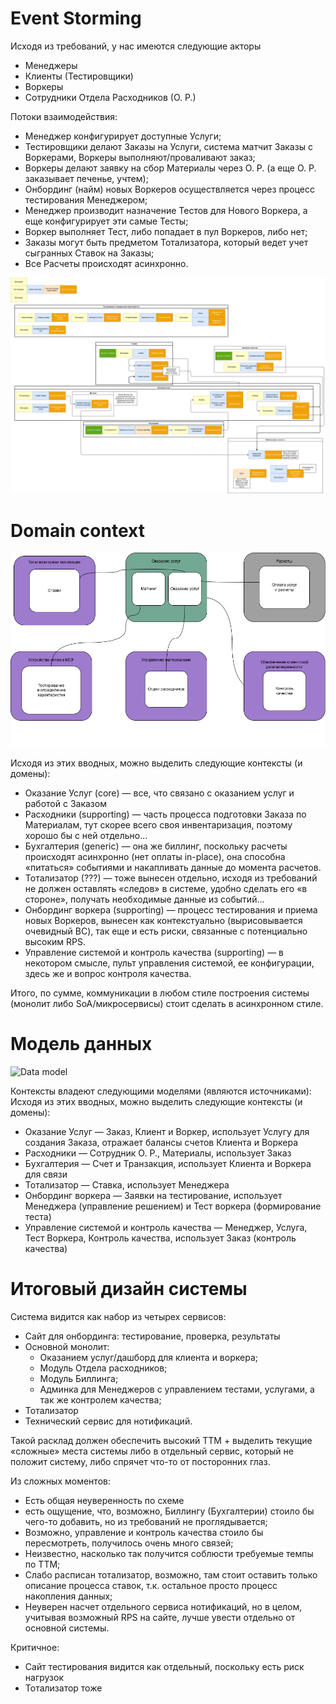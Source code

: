 # Event Storming

Исходя из требований, у нас имеются следующие акторы
- Менеджеры
- Клиенты (Тестировщики)
- Воркеры
- Сотрудники Отдела Расходников (О. Р.)

Потоки взаимодействия:
- Менеджер конфигурирует доступные Услуги;
- Тестировщики делают Заказы на Услуги, система матчит Заказы с Воркерами, Воркеры выполняют/проваливают заказ;
- Воркеры делают заявку на сбор Материалы через О. Р. (а еще О. Р. заказывает печенье, учтем);
- Онбординг (найм) новых Воркеров осуществляется через процесс тестирования Менеджером;
- Менеджер производит назначение Тестов для Нового Воркера, а еще конфигурирует эти самые Тесты;
- Воркер выполняет Тест, либо попадает в пул Воркеров, либо нет;
- Заказы могут быть предметом Тотализатора, который ведет учет сыгранных Ставок на Заказы;
- Все Расчеты происходят асинхронно.

![Event Storming](figures/es.drawio.png)

# Domain context

![Domain communications](figures/domain.drawio.png)

Исходя из этих вводных, можно выделить следующие контексты (и домены):
- Оказание Услуг (core) — все, что связано с оказанием услуг и работой с Заказом
- Расходники (supporting) — часть процесса подготовки Заказа по Материалам, тут скорее всего своя инвентаризация, поэтому хорошо бы с ней отдельно...
- Бухгалтерия (generic) — она же биллинг, поскольку расчеты происходят асинхронно (нет оплаты in-place), она способна «питаться» событиями и накапливать данные до момента расчетов.
- Тотализатор (???) — тоже вынесен отдельно, исходя из требований не должен оставлять «следов» в системе, удобно сделать его «в стороне», получать необходимые данные из событий...
- Онбординг воркера (supporting) — процесс тестирования и приема новых Воркеров, вынесен как контекстуально (вырисовывается очевидный BC), так еще и есть риски, связанные с потенциально высоким RPS.
- Управление системой и контроль качества (supporting) — в некотором смысле, пульт управления системой, ее конфигурации, здесь же и вопрос контроля качества.

Итого, по сумме, коммуникации в любом стиле построения системы (монолит либо SoA/микросервисы) стоит сделать в асинхронном стиле.

# Модель данных

![Data model](figures/model.drawio.png)

Контексты владеют следующими моделями (являются источниками):
Исходя из этих вводных, можно выделить следующие контексты (и домены):
- Оказание Услуг — Заказ, Клиент и Воркер, использует Услугу для создания Заказа, отражает балансы счетов Клиента и Воркера
- Расходники — Сотрудник О. Р., Материалы, использует Заказ
- Бухгалтерия — Счет и Транзакция, использует Клиента и Воркера для связи
- Тотализатор — Ставка, использует Менеджера
- Онбординг воркера — Заявки на тестирование, использует Менеджера (управление решением) и Тест воркера (формирование теста)
- Управление системой и контроль качества — Менеджер, Услуга, Тест Воркера, Контроль качества, использует Заказ (контроль качества)

# Итоговый дизайн системы

Система видится как набор из четырех сервисов:
- Сайт для онбординга: тестирование, проверка, результаты
- Основной монолит:
  - Оказанием услуг/дашборд для клиента и воркера;
  - Модуль Отдела расходников;
  - Модуль Биллинга;
  - Админка для Менеджеров с управлением тестами, услугами, а так же контролем качества;
- Тотализатор
- Технический сервис для нотификаций.

Такой расклад должен обеспечить высокий TTM + выделить текущие «сложные» места системы либо в отдельный сервис, который не положит систему, либо спрячет что-то от посторонних глаз.

Из сложных моментов:
- Есть общая неуверенность по схеме
- есть ощущение, что, возможно, Биллингу (Бухгалтерии) стоило бы чего-то добавить, но из требований не проглядывается;
- Возможно, управление и контроль качества стоило бы пересмотреть, получилось очень много связей;
- Неизвестно, насколько так получится соблюсти требуемые темпы по TTM;
- Слабо расписан тотализатор, возможно, там стоит оставить только описание процесса ставок, т.к. остальное просто процесс накопления данных;
- Неуверен насчет отдельного сервиса нотификаций, но в целом, учитывая возможный RPS на сайте, лучше увести отдельно от основной системы.

Критичное:
- Сайт тестирования видится как отдельный, поскольку есть риск нагрузок
- Тотализатор тоже